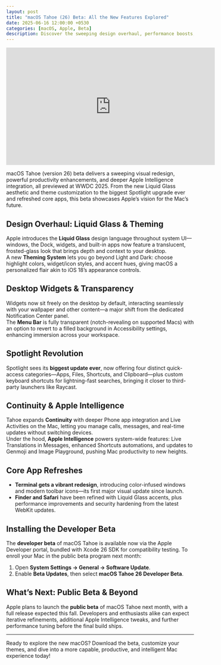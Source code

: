 ```yaml
---
layout: post
title: "macOS Tahoe (26) Beta: All the New Features Explored"
date: 2025-06-16 12:00:00 +0530
categories: [macOS, Apple, Beta]
description: Discover the sweeping design overhaul, performance boosts, and Apple Intelligence enhancements in the macOS Tahoe (26) beta.
---
```


<div class="video-embed">
  <iframe
    width="560" height="315"
    src="https://www.youtube.com/embed/26YNbXAKUjY"
    title="macOS Tahoe - 60+ New Features & Changes!"
    frameborder="0"
    allow="accelerometer; autoplay; clipboard-write; encrypted-media; gyroscope; picture-in-picture"
    allowfullscreen>
  </iframe>
</div>

macOS Tahoe (version 26) beta delivers a sweeping visual redesign, powerful productivity enhancements, and deeper Apple Intelligence integration, all previewed at WWDC 2025. From the new Liquid Glass aesthetic and theme customization to the biggest Spotlight upgrade ever and refreshed core apps, this beta showcases Apple’s vision for the Mac’s future.

## Design Overhaul: Liquid Glass & Theming

Apple introduces the **Liquid Glass** design language throughout system UI—windows, the Dock, widgets, and built-in apps now feature a translucent, frosted-glass look that brings depth and context to your desktop.  
A new **Theming System** lets you go beyond Light and Dark: choose highlight colors, widget/icon styles, and accent hues, giving macOS a personalized flair akin to iOS 18’s appearance controls.

## Desktop Widgets & Transparency

Widgets now sit freely on the desktop by default, interacting seamlessly with your wallpaper and other content—a major shift from the dedicated Notification Center panel.  
The **Menu Bar** is fully transparent (notch-revealing on supported Macs) with an option to revert to a filled background in Accessibility settings, enhancing immersion across your workspace.

## Spotlight Revolution

Spotlight sees its **biggest update ever**, now offering four distinct quick-access categories—Apps, Files, Shortcuts, and Clipboard—plus custom keyboard shortcuts for lightning-fast searches, bringing it closer to third-party launchers like Raycast.

## Continuity & Apple Intelligence

Tahoe expands **Continuity** with deeper Phone app integration and Live Activities on the Mac, letting you manage calls, messages, and real-time updates without switching devices.  
Under the hood, **Apple Intelligence** powers system-wide features: Live Translations in Messages, enhanced Shortcuts automations, and updates to Genmoji and Image Playground, pushing Mac productivity to new heights.

## Core App Refreshes

- **Terminal gets a vibrant redesign**, introducing color-infused windows and modern toolbar icons—its first major visual update since launch.  
- **Finder and Safari** have been refined with Liquid Glass accents, plus performance improvements and security hardening from the latest WebKit updates.

## Installing the Developer Beta

The **developer beta** of macOS Tahoe is available now via the Apple Developer portal, bundled with Xcode 26 SDK for compatibility testing. To enroll your Mac in the public beta program next month:  
1. Open **System Settings → General → Software Update**.  
2. Enable **Beta Updates**, then select **macOS Tahoe 26 Developer Beta**.

## What’s Next: Public Beta & Beyond

Apple plans to launch the **public beta** of macOS Tahoe next month, with a full release expected this fall. Developers and enthusiasts alike can expect iterative refinements, additional Apple Intelligence tweaks, and further performance tuning before the final build ships.

---

Ready to explore the new macOS? Download the beta, customize your themes, and dive into a more capable, productive, and intelligent Mac experience today!
